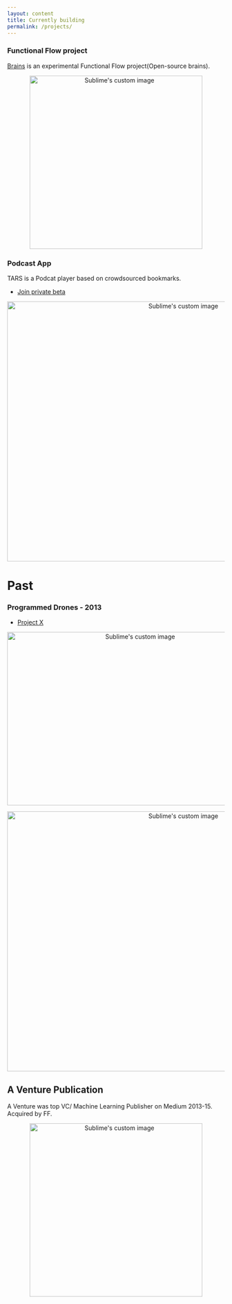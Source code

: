```yaml
---
layout: content
title: Currently building 
permalink: /projects/
---
```


### Functional Flow project

[Brains](https://github.com/allenleein/brains) is an experimental Functional Flow project(Open-source brains). 

<p align="center">
  <img width="400" height="400" src="http://lambdageneration.com/wp-content/uploads/2014/10/original-animated.gif" alt="Sublime's custom image"/>
</p>


### Podcast App
TARS is a Podcat player based on crowdsourced bookmarks.

- [ Join private beta ](https://upscri.be/e57947/)


<p align="center">
  <img width="800" height="600" src="https://camo.githubusercontent.com/3566ea6dd45bc6a325f1ac96c37ce1221af8deea/68747470733a2f2f692e696d6775722e636f6d2f464a75397947792e706e67" alt="Sublime's custom image"/>
</p>


# Past 
### Programmed Drones - 2013
- [Project X](https://vimeo.com/111901733)

<p align="center">
  <img width="600" height="400" src="https://media.giphy.com/media/l3mZ5zogGcnzNzbqM/giphy.gif" alt="Sublime's custom image"/>
</p>


<p align="center">
  <img width="800" height="600" src="https://i.imgur.com/pNz5FOm.jpg" alt="Sublime's custom image"/>
</p>



## A Venture Publication
A Venture was top VC/ Machine Learning Publisher on Medium 2013-15. Acquired by FF.

<p align="center">
  <img width="400" height="400" src="https://i.imgur.com/4bY53O8.jpg" alt="Sublime's custom image"/>
</p>


